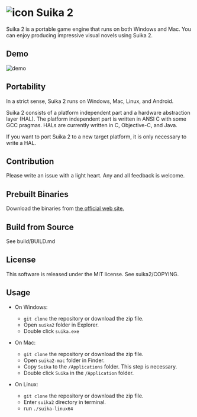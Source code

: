 ![icon](https://github.com/ktabata/suika2/raw/master/doc/icon.png "icon") Suika 2
=================================================================================

Suika 2 is a portable game engine that runs on both Windows and Mac. You can enjoy producing impressive visual novels using Suika 2.

## Demo

![demo](https://github.com/ktabata/suika2/raw/master/doc/screenshot.jpg "screenshot")

## Portability

In a strict sense, Suika 2 runs on Windows, Mac, Linux, and Android.

Suika 2 consists of a platform independent part and a hardware abstraction layer (HAL). The platform independent part is written in ANSI C with some GCC pragmas. HALs are currently written in C, Objective-C, and Java.

If you want to port Suika 2 to a new target platform, it is only necessary to write a HAL.

## Contribution

Please write an issue with a light heart. Any and all feedback is welcome.

## Prebuilt Binaries

Download the binaries from [the official web site.](http://luxion.jp/s2/dl.html)

## Build from Source

See build/BUILD.md

## License

This software is released under the MIT license. See suika2/COPYING.

## Usage

* On Windows:
    * `git clone` the repository or download the zip file.
    * Open `suika2` folder in Explorer.
    * Double click `suika.exe`

* On Mac:
    * `git clone` the repository or download the zip file.
    * Open `suika2-mac` folder in Finder.
    * Copy `Suika` to the `/Applications` folder. This step is necessary.
    * Double click `Suika` in the `/Application` folder.

* On Linux:
    * `git clone` the repository or download the zip file.
    * Enter `suika2` directory in terminal.
    * run `./suika-linux64`
